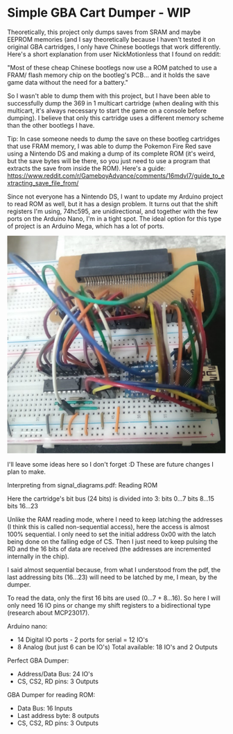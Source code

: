 <H1>Simple GBA Cart Dumper - WIP</H1>

Theoretically, this project only dumps saves from SRAM and maybe EEPROM memories (and I say theoretically because I haven't tested it on original GBA cartridges, I only have Chinese bootlegs that work differently. Here's a short explanation from user NickMotionless that I found on reddit:

"Most of these cheap Chinese bootlegs now use a ROM patched to use a FRAM/ flash memory chip on the bootleg's PCB... and it holds the save game data without the need for a battery."

So I wasn't able to dump them with this project, but I have been able to successfully dump the 369 in 1 multicart cartridge (when dealing with this multicart, it's always necessary to start the game on a console before dumping). I believe that only this cartridge uses a different memory scheme than the other bootlegs I have.

Tip: In case someone needs to dump the save on these bootleg cartridges that use FRAM memory, I was able to dump the Pokemon Fire Red save using a Nintendo DS and making a dump of its complete ROM (it's weird, but the save bytes will be there, so you just need to use a program that extracts the save from inside the ROM). Here's a guide: https://www.reddit.com/r/GameboyAdvance/comments/16mdvl7/guide_to_extracting_save_file_from/

Since not everyone has a Nintendo DS, I want to update my Arduino project to read ROM as well, but it has a design problem. It turns out that the shift registers I'm using, 74hc595, are unidirectional, and together with the few ports on the Arduino Nano, I'm in a tight spot. The ideal option for this type of project is an Arduino Mega, which has a lot of ports.


![Protoboard Circuit](./protoboard_circuit.png)



I'll leave some ideas here so I don't forget :D
These are future changes I plan to make.

Interpreting from signal_diagrams.pdf: Reading ROM

Here the cartridge's bit bus (24 bits) is divided into 3:
bits 0...7
bits 8...15
bits 16...23

Unlike the RAM reading mode, where I need to keep latching the addresses (I think this is called non-sequential access), here the access is almost 100% sequential. I only need to set the initial address 0x00 with the latch being done on the falling edge of CS. Then I just need to keep pulsing the RD and the 16 bits of data are received (the addresses are incremented internally in the chip).

I said almost sequential because, from what I understood from the pdf, the last addressing bits (16...23) will need to be latched by me, I mean, by the dumper.

To read the data, only the first 16 bits are used (0...7 + 8...16). So here I will only need 16 IO pins or change my shift registers to a bidirectional type (research about MCP23017).

Arduino nano:
- 14 Digital IO ports - 2 ports for serial = 12 IO's
- 8 Analog (but just 6 can be IO's)
Total available: 18 IO's and 2 Outputs

Perfect GBA Dumper:
- Address/Data Bus: 24 IO's
- CS, CS2, RD pins: 3 Outputs

GBA Dumper for reading ROM:
- Data Bus: 16 Inputs
- Last address byte: 8 outputs
- CS, CS2, RD pins: 3 Outputs
